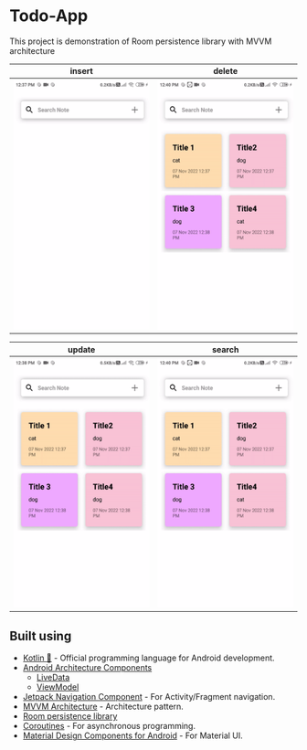 # Todo-App
This project is demonstration of Room persistence library with MVVM architecture 

insert             |  delete
:-------------------------:|:-------------------------:
<img src="https://raw.githubusercontent.com/aman043358sagar/Todo-App/master/Files/insert.gif" width="246" height="438">  |  <img src="https://raw.githubusercontent.com/aman043358sagar/Todo-App/master/Files/delete.gif" width="246" height="438">


update             |  search
:-------------------------:|:-------------------------:
<img src="https://raw.githubusercontent.com/aman043358sagar/Todo-App/master/Files/update.gif" width="246" height="438">  |  <img src="https://raw.githubusercontent.com/aman043358sagar/Todo-App/master/Files/search.gif" width="246" height="438">

  
## Built using
- [Kotlin 💙](https://kotlinlang.org/) - Official programming language for Android development.
- [Android Architecture Components](https://developer.android.com/topic/libraries/architecture)
  - [LiveData](https://developer.android.com/topic/libraries/architecture/livedata)
  - [ViewModel](https://developer.android.com/topic/libraries/architecture/viewmodel)
- [Jetpack Navigation Component](https://developer.android.com/guide/navigation/) - For Activity/Fragment navigation.
- [MVVM Architecture](https://www.journaldev.com/20292/android-mvvm-design-pattern) - Architecture pattern.
- [Room persistence library](https://developer.android.com/codelabs/android-room-with-a-view-kotlin#0)
- [Coroutines](https://kotlinlang.org/docs/reference/coroutines-overview.html) - For asynchronous programming.
- [Material Design Components for Android](https://material.io/android) - For Material UI.
